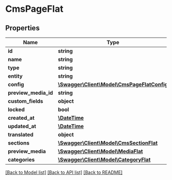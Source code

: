# CmsPageFlat

## Properties
Name | Type | Description | Notes
------------ | ------------- | ------------- | -------------
**id** | **string** |  | [optional] 
**name** | **string** |  | 
**type** | **string** |  | 
**entity** | **string** |  | [optional] 
**config** | [**\Swagger\Client\Model\CmsPageFlatConfig**](CmsPageFlatConfig.md) |  | [optional] 
**preview_media_id** | **string** |  | [optional] 
**custom_fields** | **object** |  | [optional] 
**locked** | **bool** |  | [optional] 
**created_at** | [**\DateTime**](\DateTime.md) |  | 
**updated_at** | [**\DateTime**](\DateTime.md) |  | 
**translated** | **object** |  | [optional] 
**sections** | [**\Swagger\Client\Model\CmsSectionFlat**](CmsSectionFlat.md) |  | [optional] 
**preview_media** | [**\Swagger\Client\Model\MediaFlat**](MediaFlat.md) |  | [optional] 
**categories** | [**\Swagger\Client\Model\CategoryFlat**](CategoryFlat.md) |  | [optional] 

[[Back to Model list]](../../README.md#documentation-for-models) [[Back to API list]](../../README.md#documentation-for-api-endpoints) [[Back to README]](../../README.md)

